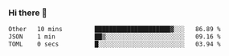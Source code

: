 ### Hi there 👋

<!--
**WShiBin/WShiBin** is a ✨ _special_ ✨ repository because its `README.md` (this file) appears on your GitHub profile.

Here are some ideas to get you started:

- 🔭 I’m currently working on ...
- 🌱 I’m currently learning ...
- 👯 I’m looking to collaborate on ...
- 🤔 I’m looking for help with ...
- 💬 Ask me about ...
- 📫 How to reach me: ...
- 😄 Pronouns: ...
- ⚡ Fun fact: ...
-->

<!--START_SECTION:waka-->

```txt
Other   10 mins         █████████████████████▓░░░   86.89 %
JSON    1 min           ██▒░░░░░░░░░░░░░░░░░░░░░░   09.16 %
TOML    0 secs          █░░░░░░░░░░░░░░░░░░░░░░░░   03.94 %
```

<!--END_SECTION:waka-->
